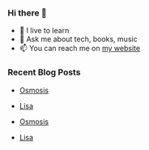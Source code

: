 ### Hi there 👋

- 🌱 I live to learn
- 💬 Ask me about tech, books, music
- 📫 You can reach me on [my website](https://mrcis.me/contact)













### Recent Blog Posts

* [Osmosis](https://mrcis.me/Osmosis)
* [Lisa](https://mrcis.me/Lisa)

* [Osmosis](https://mrcis.me/Osmosis)
* [Lisa](https://mrcis.me/Lisa)






